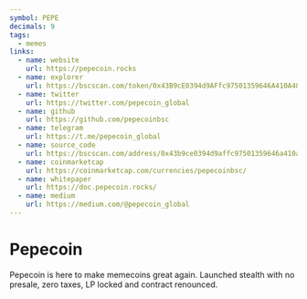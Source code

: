 ```yaml
---
symbol: PEPE
decimals: 9
tags:
  - memes
links:
  - name: website
    url: https://pepecoin.rocks
  - name: explorer
    url: https://bscscan.com/token/0x43B9cE0394d9AFfc97501359646A410A48c21a11
  - name: twitter
    url: https://twitter.com/pepecoin_global
  - name: github
    url: https://github.com/pepecoinbsc
  - name: telegram
    url: https://t.me/pepecoin_global
  - name: source_code
    url: https://bscscan.com/address/0x43b9ce0394d9affc97501359646a410a48c21a11#code
  - name: coinmarketcap
    url: https://coinmarketcap.com/currencies/pepecoinbsc/
  - name: whitepaper
    url: https://doc.pepecoin.rocks/
  - name: medium
    url: https://medium.com/@pepecoin_global
---
```


# Pepecoin

Pepecoin is here to make memecoins great again. Launched stealth with no presale, zero taxes, LP locked and contract renounced.
